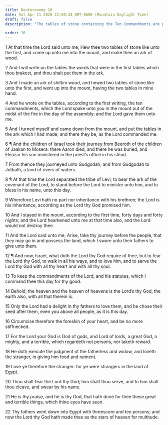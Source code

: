 ```yaml
---
title: Deuteronomy 10
date: Sat Apr 11 2020 22:50:34 GMT-0600 (Mountain Daylight Time)
draft: false
description: "The tables of stone containing the Ten Commandments are placed in the ark—All that God requires is that Israel love and serve Him—How great and mighty is the Lord!"

order: 10
---
```

    
1 At that time the Lord said unto me, Hew thee two tables of stone like unto the first, and come up unto me into the mount, and make thee an ark of wood.

2 And I will write on the tables the words that were in the first tables which thou brakest, and thou shalt put them in the ark.

3 And I made an ark of shittim wood, and hewed two tables of stone like unto the first, and went up into the mount, having the two tables in mine hand.

4 And he wrote on the tables, according to the first writing, the ten commandments, which the Lord spake unto you in the mount out of the midst of the fire in the day of the assembly: and the Lord gave them unto me.

5 And I turned myself and came down from the mount, and put the tables in the ark which I had made; and there they be, as the Lord commanded me.

6 ¶ And the children of Israel took their journey from Beeroth of the children of Jaakan to Mosera: there Aaron died, and there he was buried; and Eleazar his son ministered in the priest’s office in his stead.

7 From thence they journeyed unto Gudgodah; and from Gudgodah to Jotbath, a land of rivers of waters.

8 ¶ At that time the Lord separated the tribe of Levi, to bear the ark of the covenant of the Lord, to stand before the Lord to minister unto him, and to bless in his name, unto this day.

9 Wherefore Levi hath no part nor inheritance with his brethren; the Lord is his inheritance, according as the Lord thy God promised him.

10 And I stayed in the mount, according to the first time, forty days and forty nights; and the Lord hearkened unto me at that time also, and the Lord would not destroy thee.

11 And the Lord said unto me, Arise, take thy journey before the people, that they may go in and possess the land, which I sware unto their fathers to give unto them.

12 ¶ And now, Israel, what doth the Lord thy God require of thee, but to fear the Lord thy God, to walk in all his ways, and to love him, and to serve the Lord thy God with all thy heart and with all thy soul.

13 To keep the commandments of the Lord, and his statutes, which I command thee this day for thy good.

14 Behold, the heaven and the heaven of heavens is the Lord’s thy God, the earth also, with all that therein is.

15 Only the Lord had a delight in thy fathers to love them, and he chose their seed after them, even you above all people, as it is this day.

16 Circumcise therefore the foreskin of your heart, and be no more stiffnecked.

17 For the Lord your God is God of gods, and Lord of lords, a great God, a mighty, and a terrible, which regardeth not persons, nor taketh reward.

18 He doth execute the judgment of the fatherless and widow, and loveth the stranger, in giving him food and raiment.

19 Love ye therefore the stranger: for ye were strangers in the land of Egypt.

20 Thou shalt fear the Lord thy God; him shalt thou serve, and to him shalt thou cleave, and swear by his name.

21 He is thy praise, and he is thy God, that hath done for thee these great and terrible things, which thine eyes have seen.

22 Thy fathers went down into Egypt with threescore and ten persons; and now the Lord thy God hath made thee as the stars of heaven for multitude.
